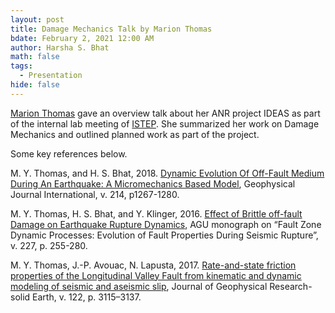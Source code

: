 ```yaml
---
layout: post
title: Damage Mechanics Talk by Marion Thomas
bdate: February 2, 2021 12:00 AM
author: Harsha S. Bhat
math: false
tags:
  - Presentation
hide: false
---
```

[Marion Thomas](http://marionthomas.weebly.com) gave an overview talk about her ANR project IDEAS as part of the internal lab meeting of [ISTEP](http://istep.sorbonne-universite.fr/fr/index.html). She summarized her work on Damage Mechanics and outlined planned work as part of the project.

Some key references below.

M. Y. Thomas, and H. S. Bhat, 2018. [Dynamic Evolution Of Off-Fault Medium During An Earthquake: A Micromechanics Based Model](http://marionthomas.weebly.com/uploads/3/1/8/1/31814529/thomas_gji-2018_bulk-evolution.pdf), Geophysical Journal International, v. 214, p1267-1280.

M. Y. Thomas, H. S. Bhat, and Y. Klinger, 2016. [Effect of Brittle off-fault Damage on Earthquake Rupture Dynamics](http://marionthomas.weebly.com/uploads/3/1/8/1/31814529/thomas_agumono-2016_dynamic_damage.pdf), AGU monograph on “Fault Zone Dynamic Processes: Evolution of Fault Properties During Seismic Rupture”, v. 227, p. 255-280.

M. Y. Thomas, J.-P. Avouac, N. Lapusta, 2017. [Rate-and-state friction properties of the Longitudinal Valley Fault from kinematic and dynamic modeling of seismic and aseismic slip](http://marionthomas.weebly.com/uploads/3/1/8/1/31814529/thomas_jgr-2017_lvf_3d_modeling.pdf), Journal of Geophysical Research-solid Earth,  v. 122, p. 3115–3137.